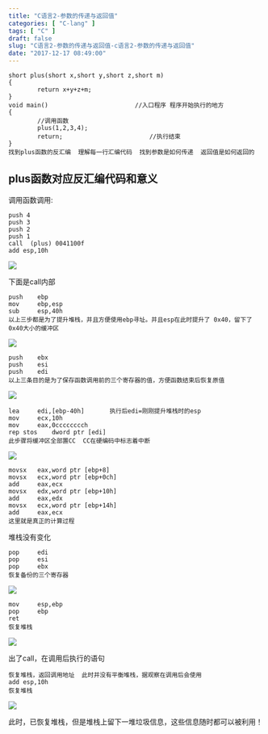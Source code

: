 ```yaml
---
title: "C语言2-参数的传递与返回值"
categories: [ "C-lang" ]
tags: [ "C" ]
draft: false
slug: "C语言2-参数的传递与返回值-c语言2-参数的传递与返回值"
date: "2017-12-17 08:49:00"
---
```




    short plus(short x,short y,short z,short m)
    {
            return x+y+z+m;
    }
    void main()                        //入口程序 程序开始执行的地方
    {
            //调用函数
            plus(1,2,3,4);
            return;                        //执行结束
    }
    找到plus函数的反汇编  理解每一行汇编代码  找到参数是如何传递  返回值是如何返回的
    

## plus函数对应反汇编代码和意义

调用函数调用:

    push 4
    push 3
    push 2
    push 1
    call  (plus) 0041100f
    add esp,10h

![][1] 

下面是call内部

    push    ebp
    mov     ebp,esp
    sub     esp,40h
    以上三步都是为了提升堆栈，并且方便使用ebp寻址。并且esp在此时提升了 0x40，留下了 0x40大小的缓冲区

![][2] 

    push    ebx
    push    esi
    push    edi
    以上三条目的是为了保存函数调用前的三个寄存器的值，方便函数结束后恢复原值
    

![][3] 

    lea     edi,[ebp-40h]       执行后edi=刚刚提升堆栈时的esp
    mov     ecx,10h
    mov     eax,0cccccccch
    rep stos    dword ptr [edi]
    此步骤将缓冲区全部置CC  CC在硬编码中标志着中断
    

![][4] 

    movsx   eax,word ptr [ebp+8]
    movsx   ecx,word ptr [ebp+0ch]
    add     eax,ecx
    movsx   edx,word ptr [ebp+10h]
    add     eax,edx
    movsx   ecx,word ptr [ebp+14h]
    add     eax,ecx
    这里就是真正的计算过程 

堆栈没有变化

    pop     edi
    pop     esi
    pop     ebx
    恢复备份的三个寄存器
    

![][5] 

    mov     esp,ebp
    pop     ebp
    ret
    恢复堆栈

![][6] 

出了call，在调用后执行的语句

    恢复堆栈，返回调用地址  此时并没有平衡堆栈，据观察在调用后会使用
    add esp,10h
    恢复堆栈 

![][7] 

此时，已恢复堆栈，但是堆栈上留下一堆垃圾信息，这些信息随时都可以被利用！

 [1]: /uploads/oss/2017-12-17-15134805150581.jpg ""
 [2]: /uploads/oss/2017-12-17-15134807009462.jpg ""
 [3]: /uploads/oss/2017-12-17-15134807768580.jpg ""
 [4]: /uploads/oss/2017-12-17-15134809173767.jpg ""
 [5]: /uploads/oss/2017-12-17-15134809655177.jpg ""
 [6]: /uploads/oss/2017-12-17-15134810467847.jpg ""
 [7]: /uploads/oss/2017-12-17-15134810770084.jpg ""